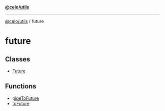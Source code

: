 [**@celo/utils**](../README.md)

***

[@celo/utils](../README.md) / future

# future

## Classes

- [Future](classes/Future.md)

## Functions

- [pipeToFuture](functions/pipeToFuture.md)
- [toFuture](functions/toFuture.md)
